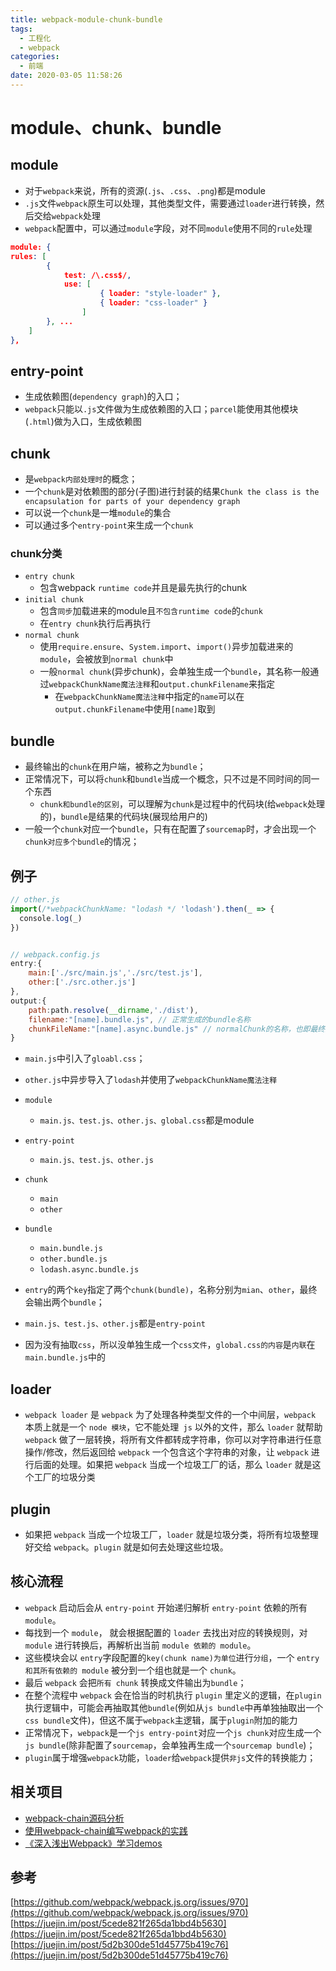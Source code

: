 ```yaml
---
title: webpack-module-chunk-bundle
tags:
  - 工程化
  - webpack
categories:
  - 前端
date: 2020-03-05 11:58:26
---
```


# module、chunk、bundle


## module
- 对于`webpack`来说，所有的资源(`.js`、`.css`、`.png`)都是module
- `.js`文件`webpack`原生可以处理，其他类型文件，需要通过`loader`进行转换，然后交给`webpack`处理
- `webpack`配置中，可以通过`module`字段，对不同`module`使用不同的`rule`处理
```json
module: {
rules: [
        {
            test: /\.css$/,
            use: [
                    { loader: "style-loader" },
                    { loader: "css-loader" } 
                ] 
        }, ... 
    ] 
},

```

## entry-point
- 生成依赖图(`dependency graph`)的入口；
- `webpack`只能以`.js`文件做为生成依赖图的入口；`parcel`能使用其他模块(`.html`)做为入口，生成依赖图

## chunk
- 是`webpack内部处理时`的概念；
- 一个`chunk`是对依赖图的部分(子图)进行封装的结果`Chunk the class is the encapsulation for parts of your dependency graph`
- 可以说一个`chunk`是一堆`module`的集合
- 可以通过多个`entry-point`来生成一个`chunk`

### chunk分类
- `entry chunk`
    - 包含webpack `runtime code`并且是最先执行的chunk
- `initial chunk`
    - 包含`同步`加载进来的module且`不包含runtime code`的`chunk`
    - 在`entry chunk`执行后再执行
- `normal chunk`
    -  使用`require.ensure`、`System.import`、`import()`异步加载进来的`module`，会被放到`normal chunk`中
    - 一般`normal chunk`(异步chunk)，会单独生成一个`bundle`，其名称一般通过`webpackChunkName魔法注释`和`output.chunkFilename`来指定
        - 在`webpackChunkName魔法注释`中指定的`name`可以在`output.chunkFilename`中使用`[name]`取到

## bundle
- 最终输出的`chunk`在用户端，被称之为`bundle`；
- 正常情况下，可以将`chunk`和`bundle`当成一个概念，只不过是不同时间的同一个东西
    - `chunk和bundle的区别`，可以理解为`chunk`是过程中的代码块(给`webpack`处理的)，`bundle`是结果的代码块(展现给用户的)
- 一般一个`chunk`对应一个`bundle`，只有在配置了`sourcemap`时，才会出现一个`chunk对应多个bundle`的情况；


## 例子
```js
// other.js
import(/*webpackChunkName: "lodash */ 'lodash').then(_ => {
  console.log(_)
})


// webpack.config.js
entry:{
    main:['./src/main.js','./src/test.js'],
    other:['./src.other.js']
},
output:{
    path:path.resolve(__dirname,'./dist'),
    filename:"[name].bundle.js", // 正常生成的bundle名称
    chunkFileName:"[name].async.bundle.js" // normalChunk的名称，也即最终生成的异步bundle的名称
}
```

- `main.js`中引入了`gloabl.css`；
- `other.js`中异步导入了`lodash`并使用了`webpackChunkName魔法注释`

- `module`
    - `main.js、test.js、other.js、global.css`都是module
- `entry-point`
    - `main.js、test.js、other.js`
- `chunk`
    - `main`
    - `other`
- `bundle`
    - `main.bundle.js`
    - `other.bundle.js`
    - `lodash.async.bundle.js`

- `entry`的两个`key`指定了两个`chunk(bundle)`，名称分别为`mian`、`other`，最终会输出两个`bundle`；
- `main.js、test.js、other.js`都是`entry-point`
- 因为没有抽取`css`，所以没单独生成一个`css文件`，`global.css的内容`是`内联`在`main.bundle.js`中的

## loader
- `webpack loader` 是 `webpack` 为了处理各种类型文件的一个中间层，`webpack` 本质上就是一个 `node 模块`，它不能处理` js` 以外的文件，那么 `loader` 就帮助`webpack` 做了一层转换，将所有文件都转成字符串，你可以对字符串进行任意操作/修改，然后返回给 `webpack` 一个包含这个字符串的对象，让 `webpack` 进行后面的处理。如果把 `webpack` 当成一个垃圾工厂的话，那么 `loader` 就是这个工厂的垃圾分类

## plugin
- 如果把 `webpack` 当成一个垃圾工厂，`loader` 就是垃圾分类，将所有垃圾整理好交给 `webpack`。`plugin` 就是如何去处理这些垃圾。

## 核心流程
- `webpack` 启动后会从 `entry-point` 开始递归解析 `entry-point` 依赖的所有 `module`。
-  每找到一个 `module`， 就会根据配置的 `loader` 去找出对应的转换规则，对 `module` 进行转换后，再解析出当前 `module 依赖的 module`。 
-  这些模块会以 `entry`字段配置的`key(chunk name)为单位`进行`分组`，一个 `entry 和其所有依赖的 module` 被分到一个组也就是一个 `chunk`。
-  最后 `webpack` 会把`所有 chunk` 转换成文件输出为`bundle`； 
-  在整个流程中 `webpack` 会在恰当的时机执行 `plugin` 里定义的逻辑，在`plugin`执行逻辑中，可能会再抽取其他`bundle`(例如从`js bundle`中再单独抽取出一个`css bundle`文件)，但这不属于`webpack`主逻辑，属于`plugin`附加的能力
-  正常情况下，`webpack`是一个`js entry-point`对应一个`js chunk`对应生成一个`js bundle`(除非配置了`sourcemap`，会单独再生成一个`sourcemap bundle`)；
-  `plugin`属于增强`webpack`功能，`loader`给`webpack`提供`非js`文件的转换能力；


## 相关项目
- [webpack-chain源码分析](https://github.com/BryanAdamss/webpack-chain-source)
- [使用webpack-chain编写webpack的实践](https://github.com/BryanAdamss/webpack4-template-use-webpack-chain)
- [《深入浅出Webpack》学习demos](https://github.com/BryanAdamss/webpack-dive-into-demos)

## 参考
[https://github.com/webpack/webpack.js.org/issues/970](https://github.com/webpack/webpack.js.org/issues/970)
[https://juejin.im/post/5cede821f265da1bbd4b5630](https://juejin.im/post/5cede821f265da1bbd4b5630)
[https://juejin.im/post/5d2b300de51d45775b419c76](https://juejin.im/post/5d2b300de51d45775b419c76)